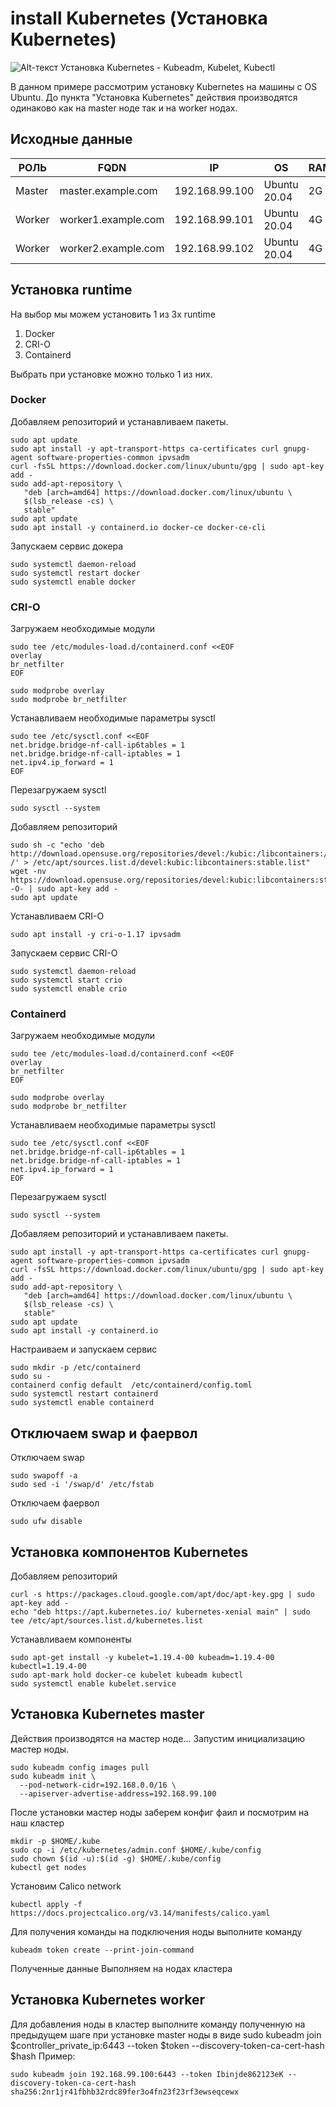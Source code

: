 # install Kubernetes (Установка Kubernetes)
![Alt-текст](https://hsto.org/getpro/habr/post_images/6ea/1b1/d57/6ea1b1d575af9daaec0e0b095cc88420.jpg)
Установка Kubernetes - Kubeadm, Kubelet, Kubectl

В данном примере рассмотрим установку Kubernetes на машины с OS Ubuntu. До пункта "Установка Kubernetes" действия производятся одинаково как на master ноде так и на worker нодах.  


## Исходные данные
|РОЛЬ|FQDN|IP|OS|RAM|CPU|
|----|----|----|----|----|----|
|Master|master.example.com|192.168.99.100|Ubuntu 20.04|2G|2|
|Worker|worker1.example.com|192.168.99.101|Ubuntu 20.04|4G|2|
|Worker|worker2.example.com|192.168.99.102|Ubuntu 20.04|4G|2|

## Установка runtime

На выбор мы можем установить 1 из 3х runtime 

1. Docker
2. CRI-O
3. Containerd

Выбрать при установке можно только 1 из них.

### Docker

Добавляем репозиторий и устанавливаем пакеты.

```console
sudo apt update
sudo apt install -y apt-transport-https ca-certificates curl gnupg-agent software-properties-common ipvsadm
curl -fsSL https://download.docker.com/linux/ubuntu/gpg | sudo apt-key add -
sudo add-apt-repository \
   "deb [arch=amd64] https://download.docker.com/linux/ubuntu \
   $(lsb_release -cs) \
   stable"
sudo apt update
sudo apt install -y containerd.io docker-ce docker-ce-cli
```

Запускаем сервис докера

```console
sudo systemctl daemon-reload 
sudo systemctl restart docker
sudo systemctl enable docker
```

### CRI-O

Загружаем необходимые модули

```console
sudo tee /etc/modules-load.d/containerd.conf <<EOF
overlay
br_netfilter
EOF

sudo modprobe overlay
sudo modprobe br_netfilter
```

Устанавливаем необходимые параметры sysctl

```console
sudo tee /etc/sysctl.conf <<EOF
net.bridge.bridge-nf-call-ip6tables = 1
net.bridge.bridge-nf-call-iptables = 1
net.ipv4.ip_forward = 1
EOF
```

Перезагружаем sysctl

```console
sudo sysctl --system
```

Добавляем репозиторий 

```console
sudo sh -c "echo 'deb http://download.opensuse.org/repositories/devel:/kubic:/libcontainers:/stable/xUbuntu_20.04/ /' > /etc/apt/sources.list.d/devel:kubic:libcontainers:stable.list"
wget -nv https://download.opensuse.org/repositories/devel:kubic:libcontainers:stable/xUbuntu_20.04/Release.key -O- | sudo apt-key add -
sudo apt update
```

Устанавливаем CRI-O

```console
sudo apt install -y cri-o-1.17 ipvsadm
```

Запускаем сервис CRI-O

```console
sudo systemctl daemon-reload
sudo systemctl start crio
sudo systemctl enable crio
```

### Containerd

Загружаем необходимые модули

```console
sudo tee /etc/modules-load.d/containerd.conf <<EOF
overlay
br_netfilter
EOF

sudo modprobe overlay
sudo modprobe br_netfilter
```

Устанавливаем необходимые параметры sysctl

```console
sudo tee /etc/sysctl.conf <<EOF
net.bridge.bridge-nf-call-ip6tables = 1
net.bridge.bridge-nf-call-iptables = 1
net.ipv4.ip_forward = 1
EOF
```

Перезагружаем sysctl

```console
sudo sysctl --system
```

Добавляем репозиторий и устанавливаем пакеты.

```console
sudo apt install -y apt-transport-https ca-certificates curl gnupg-agent software-properties-common ipvsadm
curl -fsSL https://download.docker.com/linux/ubuntu/gpg | sudo apt-key add -
sudo add-apt-repository \
   "deb [arch=amd64] https://download.docker.com/linux/ubuntu \
   $(lsb_release -cs) \
   stable"
sudo apt update
sudo apt install -y containerd.io
```

Настраиваем и запускаем сервис

```console
sudo mkdir -p /etc/containerd
sudo su -
containerd config default  /etc/containerd/config.toml
sudo systemctl restart containerd
sudo systemctl enable containerd
```

## Отключаем swap и фаервол

Отключаем swap

```console
sudo swapoff -a
sudo sed -i '/swap/d' /etc/fstab
```

Отключаем фаервол

```console
sudo ufw disable
```

## Установка компонентов Kubernetes

Добавляем репозиторий

```console
curl -s https://packages.cloud.google.com/apt/doc/apt-key.gpg | sudo apt-key add -
echo "deb https://apt.kubernetes.io/ kubernetes-xenial main" | sudo tee /etc/apt/sources.list.d/kubernetes.list
```

Устанавливаем компоненты

```console
sudo apt-get install -y kubelet=1.19.4-00 kubeadm=1.19.4-00 kubectl=1.19.4-00
sudo apt-mark hold docker-ce kubelet kubeadm kubectl
sudo systemctl enable kubelet.service

```

## Установка Kubernetes master

Действия производятся на мастер ноде... 
Запустим инициализацию мастер ноды. 
```console
sudo kubeadm config images pull
sudo kubeadm init \
  --pod-network-cidr=192.168.0.0/16 \
  --apiserver-advertise-address=192.168.99.100
```

После установки мастер ноды заберем конфиг фаил и посмотрим на наш кластер

```console
mkdir -p $HOME/.kube
sudo cp -i /etc/kubernetes/admin.conf $HOME/.kube/config
sudo chown $(id -u):$(id -g) $HOME/.kube/config
kubectl get nodes
```

Установим Calico network 

```console
kubectl apply -f https://docs.projectcalico.org/v3.14/manifests/calico.yaml
```

Для получения команды на подключения ноды выполните команду 

```console
kubeadm token create --print-join-command
```

Полученные данные Выполняем на нодах кластера

## Установка Kubernetes worker

Для добавления ноды в кластер выполните команду полученную на предыдущем шаге при установке master ноды в виде sudo kubeadm join $controller_private_ip:6443 --token $token --discovery-token-ca-cert-hash $hash
Пример:

```console
sudo kubeadm join 192.168.99.100:6443 --token Ibinjde862123eK --discovery-token-ca-cert-hash sha256:2nr1jr41fbhb32rdc89fer3o4fn23f23rf3ewseqcewx
```

